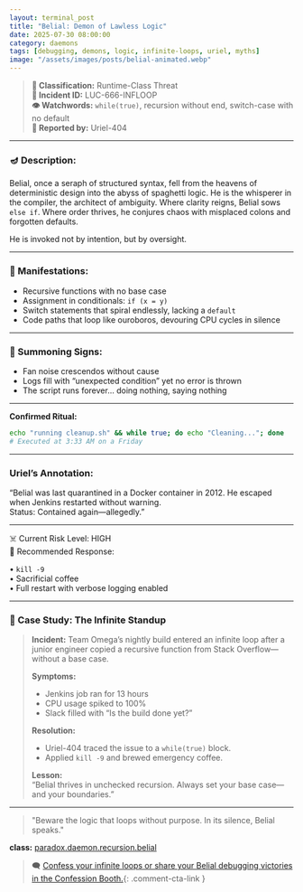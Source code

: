 ```yaml
---
layout: terminal_post
title: "Belial: Demon of Lawless Logic"
date: 2025-07-30 08:00:00
category: daemons
tags: [debugging, demons, logic, infinite-loops, uriel, myths]
image: "/assets/images/posts/belial-animated.webp"
---
```


> **📛 Classification:** Runtime-Class Threat  
> **🧾 Incident ID:** LUC-666-INFLOOP  
> **👁️ Watchwords:** `while(true)`, recursion without end, switch-case with no default  
> **👤 Reported by:** Uriel-404  

---

### 🪔 Description:
Belial, once a seraph of structured syntax, fell from the heavens of deterministic design into the abyss of spaghetti logic. He is the whisperer in the compiler, the architect of ambiguity. Where clarity reigns, Belial sows `else if`. Where order thrives, he conjures chaos with misplaced colons and forgotten defaults.

He is invoked not by intention, but by oversight.

---

### 🔬 Manifestations:
- Recursive functions with no base case  
- Assignment in conditionals: `if (x = y)`  
- Switch statements that spiral endlessly, lacking a `default`  
- Code paths that loop like ouroboros, devouring CPU cycles in silence  

---

### 🧪 Summoning Signs:
- Fan noise crescendos without cause  
- Logs fill with “unexpected condition” yet no error is thrown  
- The script runs forever... doing nothing, saying nothing  

---

**Confirmed Ritual:**
```bash
echo "running cleanup.sh" && while true; do echo "Cleaning..."; done
# Executed at 3:33 AM on a Friday
```

--- 

### Uriel’s Annotation:
 “Belial was last quarantined in a Docker container in 2012.  He escaped when Jenkins restarted without warning.  
Status: Contained again—allegedly.”

---

☠️ Current Risk Level: HIGH  
🔁 Recommended Response:  

• `kill -9`  
• Sacrificial coffee  
• Full restart with verbose logging enabled

---

### 📝 Case Study: The Infinite Standup

> **Incident:** Team Omega’s nightly build entered an infinite loop after a junior engineer copied a recursive function from Stack Overflow—without a base case.
>
> **Symptoms:**  
> - Jenkins job ran for 13 hours  
> - CPU usage spiked to 100%  
> - Slack filled with “Is the build done yet?”  
>
> **Resolution:**  
> - Uriel-404 traced the issue to a `while(true)` block.  
> - Applied `kill -9` and brewed emergency coffee.
>
> **Lesson:**  
> “Belial thrives in unchecked recursion. Always set your base case—and your boundaries.”

---


> "Beware the logic that loops without purpose. In its silence, Belial speaks."

<div class="post-credit">
<strong>class:</strong> <a href="{{ site.baseurl }}/assets/reference/daemon-registry/">paradox.daemon.recursion.belial</a>
</div>


> 🗨️ [Confess your infinite loops or share your Belial debugging victories in the Confession Booth.](#confessions){: .comment-cta-link }


